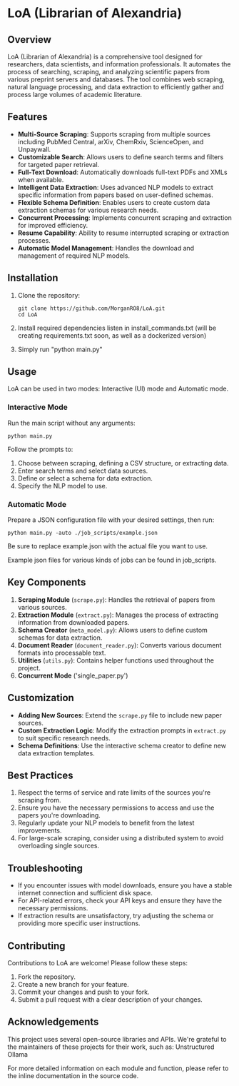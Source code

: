 # LoA (Librarian of Alexandria)

## Overview

LoA (Librarian of Alexandria) is a comprehensive tool designed for researchers, data scientists, and information professionals. It automates the process of searching, scraping, and analyzing scientific papers from various preprint servers and databases. The tool combines web scraping, natural language processing, and data extraction to efficiently gather and process large volumes of academic literature.

## Features

- **Multi-Source Scraping**: Supports scraping from multiple sources including PubMed Central, arXiv, ChemRxiv, ScienceOpen, and Unpaywall.
- **Customizable Search**: Allows users to define search terms and filters for targeted paper retrieval.
- **Full-Text Download**: Automatically downloads full-text PDFs and XMLs when available.
- **Intelligent Data Extraction**: Uses advanced NLP models to extract specific information from papers based on user-defined schemas.
- **Flexible Schema Definition**: Enables users to create custom data extraction schemas for various research needs.
- **Concurrent Processing**: Implements concurrent scraping and extraction for improved efficiency.
- **Resume Capability**: Ability to resume interrupted scraping or extraction processes.
- **Automatic Model Management**: Handles the download and management of required NLP models.

## Installation

1. Clone the repository:
   ```
   git clone https://github.com/MorganRO8/LoA.git
   cd LoA
   ```

2. Install required dependencies listen in install_commands.txt (will be creating requirements.txt soon, as well as a dockerized version)

3. Simply run "python main.py"

## Usage

LoA can be used in two modes: Interactive (UI) mode and Automatic mode. 

### Interactive Mode

Run the main script without any arguments:

```
python main.py
```

Follow the prompts to:
1. Choose between scraping, defining a CSV structure, or extracting data.
2. Enter search terms and select data sources.
3. Define or select a schema for data extraction.
4. Specify the NLP model to use.

### Automatic Mode

Prepare a JSON configuration file with your desired settings, then run:

```
python main.py -auto ./job_scripts/example.json
```

Be sure to replace example.json with the actual file you want to use.

Example json files for various kinds of jobs can be found in job_scripts.

## Key Components

1. **Scraping Module** (`scrape.py`): Handles the retrieval of papers from various sources.
2. **Extraction Module** (`extract.py`): Manages the process of extracting information from downloaded papers.
3. **Schema Creator** (`meta_model.py`): Allows users to define custom schemas for data extraction.
4. **Document Reader** (`document_reader.py`): Converts various document formats into processable text.
5. **Utilities** (`utils.py`): Contains helper functions used throughout the project.
6. **Concurrent Mode** ('single_paper.py')

## Customization

- **Adding New Sources**: Extend the `scrape.py` file to include new paper sources.
- **Custom Extraction Logic**: Modify the extraction prompts in `extract.py` to suit specific research needs.
- **Schema Definitions**: Use the interactive schema creator to define new data extraction templates.

## Best Practices

1. Respect the terms of service and rate limits of the sources you're scraping from.
2. Ensure you have the necessary permissions to access and use the papers you're downloading.
3. Regularly update your NLP models to benefit from the latest improvements.
4. For large-scale scraping, consider using a distributed system to avoid overloading single sources.

## Troubleshooting

- If you encounter issues with model downloads, ensure you have a stable internet connection and sufficient disk space.
- For API-related errors, check your API keys and ensure they have the necessary permissions.
- If extraction results are unsatisfactory, try adjusting the schema or providing more specific user instructions.

## Contributing

Contributions to LoA are welcome! Please follow these steps:

1. Fork the repository.
2. Create a new branch for your feature.
3. Commit your changes and push to your fork.
4. Submit a pull request with a clear description of your changes.

## Acknowledgements

This project uses several open-source libraries and APIs. We're grateful to the maintainers of these projects for their work, such as:
Unstructured
Ollama

For more detailed information on each module and function, please refer to the inline documentation in the source code.



